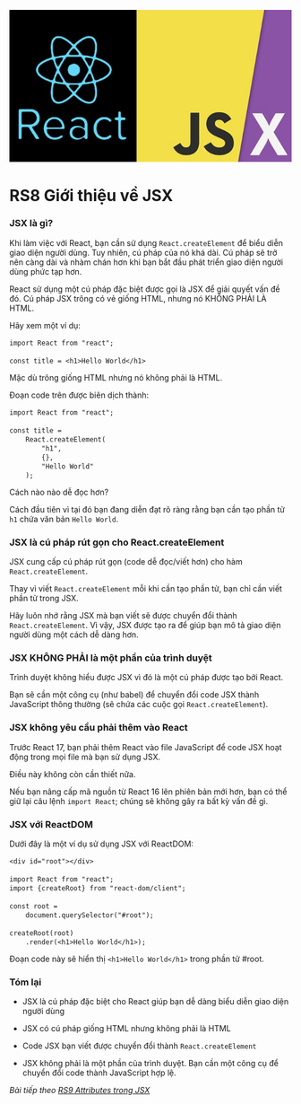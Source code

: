 ![Create-HTML-1](images/jsx.jpg) 

# RS8 Giới thiệu về JSX

### JSX là gì?

Khi làm việc với React, bạn cần sử dụng `React.createElement` để biểu diễn giao diện người dùng. Tuy nhiên, cú pháp của nó khá dài. Cú pháp sẽ trở nên càng dài và nhàm chán hơn khi bạn bắt đầu phát triển giao diện người dùng phức tạp hơn.

React sử dụng một cú pháp đặc biệt được gọi là JSX để giải quyết vấn đề đó. Cú pháp JSX trông có vẻ giống HTML, nhưng nó KHÔNG PHẢI LÀ HTML.

Hãy xem một ví dụ:

```
import React from "react";

const title = <h1>Hello World</h1>
```

Mặc dù trông giống HTML nhưng nó không phải là HTML.

Đoạn code trên được biên dịch thành:

```
import React from "react";

const title = 
    React.createElement(
        "h1", 
        {}, 
        "Hello World"
    );
```

Cách nào nào dễ đọc hơn?

Cách đầu tiên vì tại đó bạn đang diễn đạt rõ ràng rằng bạn cần tạo phần tử `h1` chứa văn bản `Hello World`.

### JSX là cú pháp rút gọn cho React.createElement

JSX cung cấp cú pháp rút gọn (code dễ đọc/viết hơn) cho hàm `React.createElement`.

Thay vì viết `React.createElement` mỗi khi cần tạo phần tử, bạn chỉ cần viết phần tử trong JSX.

Hãy luôn nhớ rằng JSX mà bạn viết sẽ được chuyển đổi thành `React.createElement`. Vì vậy, JSX được tạo ra để giúp bạn mô tả giao diện người dùng một cách dễ dàng hơn.


### JSX KHÔNG PHẢI là một phần của trình duyệt

Trình duyệt không hiểu được JSX vì đó là một cú pháp được tạo bởi React.

Bạn sẽ cần một công cụ (như babel) để chuyển đổi code JSX thành JavaScript thông thường (sẽ chứa các cuộc gọi `React.createElement`).

### JSX không yêu cầu phải thêm vào React

Trước React 17, bạn phải thêm React vào file JavaScript để code JSX hoạt động trong mọi file mà bạn sử dụng JSX.

Điều này không còn cần thiết nữa.

Nếu bạn nâng cấp mã nguồn từ React 16 lên phiên bản mới hơn, bạn có thể giữ lại câu lệnh `import React`; chúng sẽ không gây ra bất kỳ vấn đề gì.

### JSX với ReactDOM

Dưới đây là một ví dụ sử dụng JSX với ReactDOM:

```
<div id="root"></div>

import React from "react";
import {createRoot} from "react-dom/client";

const root = 
    document.querySelector("#root");

createRoot(root)
    .render(<h1>Hello World</h1>);
```

Đoạn code này sẽ hiển thị `<h1>Hello World</h1>` trong phần tử #root.

### Tóm lại

- JSX là cú pháp đặc biệt cho React giúp bạn dễ dàng biểu diễn giao diện người dùng

- JSX có cú pháp giống HTML nhưng không phải là HTML

- Code JSX bạn viết được chuyển đổi thành `React.createElement`

- JSX không phải là một phần của trình duyệt. Bạn cần một công cụ để chuyển đổi code thành JavaScript hợp lệ.

*Bài tiếp theo [RS9 Attributes trong JSX](/lesson/session/session_009_jsx_attributes.md)*

